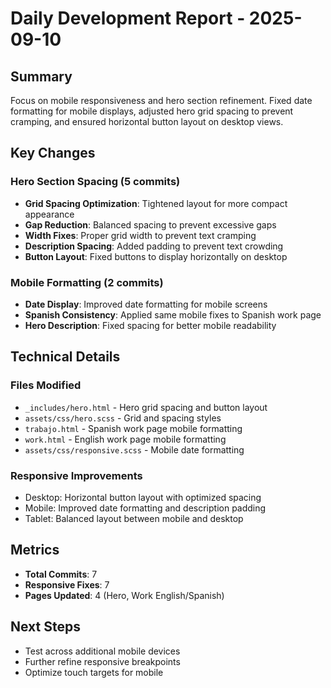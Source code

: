# Daily Development Report - 2025-09-10

## Summary
Focus on mobile responsiveness and hero section refinement. Fixed date formatting for mobile displays, adjusted hero grid spacing to prevent cramping, and ensured horizontal button layout on desktop views.

## Key Changes

### Hero Section Spacing (5 commits)
- **Grid Spacing Optimization**: Tightened layout for more compact appearance
- **Gap Reduction**: Balanced spacing to prevent excessive gaps
- **Width Fixes**: Proper grid width to prevent text cramping
- **Description Spacing**: Added padding to prevent text crowding
- **Button Layout**: Fixed buttons to display horizontally on desktop

### Mobile Formatting (2 commits)
- **Date Display**: Improved date formatting for mobile screens
- **Spanish Consistency**: Applied same mobile fixes to Spanish work page
- **Hero Description**: Fixed spacing for better mobile readability

## Technical Details

### Files Modified
- `_includes/hero.html` - Hero grid spacing and button layout
- `assets/css/hero.scss` - Grid and spacing styles
- `trabajo.html` - Spanish work page mobile formatting
- `work.html` - English work page mobile formatting
- `assets/css/responsive.scss` - Mobile date formatting

### Responsive Improvements
- Desktop: Horizontal button layout with optimized spacing
- Mobile: Improved date formatting and description padding
- Tablet: Balanced layout between mobile and desktop

## Metrics
- **Total Commits**: 7
- **Responsive Fixes**: 7
- **Pages Updated**: 4 (Hero, Work English/Spanish)

## Next Steps
- Test across additional mobile devices
- Further refine responsive breakpoints
- Optimize touch targets for mobile
